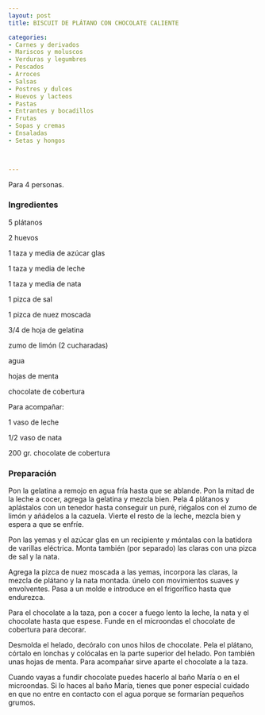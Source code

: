 ```yaml
---
layout: post
title: BISCUIT DE PLÁTANO CON CHOCOLATE CALIENTE

categories:
- Carnes y derivados
- Mariscos y moluscos
- Verduras y legumbres
- Pescados
- Arroces
- Salsas
- Postres y dulces
- Huevos y lacteos
- Pastas
- Entrantes y bocadillos
- Frutas
- Sopas y cremas
- Ensaladas
- Setas y hongos
 


---
```


Para 4 personas.

<h3>Ingredientes</h3>

5 plátanos

2 huevos

1 taza y media de azúcar glas

1 taza y media de leche

1 taza y media de nata

1 pizca de sal

1 pizca de nuez moscada

3/4 de hoja de gelatina

zumo de limón (2 cucharadas)

agua

hojas de menta

chocolate de cobertura

Para acompañar:

1 vaso de leche

1/2 vaso de nata

200 gr. chocolate de cobertura

<h3>Preparación</h3>

Pon la gelatina a remojo en agua fría hasta que se ablande. Pon la mitad de la leche a cocer, agrega la gelatina y mezcla bien. Pela 4 plátanos y aplástalos con un tenedor hasta conseguir un puré, riégalos con el zumo de limón y añádelos a la cazuela. Vierte el resto de la leche, mezcla bien y espera a que se enfríe.

Pon las yemas y el azúcar glas en un recipiente y móntalas con la batidora de varillas eléctrica. Monta también (por separado) las claras con una pizca de sal y la nata.

Agrega la pizca de nuez moscada a las yemas, incorpora las claras, la mezcla de plátano y la nata montada. únelo con movimientos suaves y envolventes. Pasa a un molde e introduce en el frigorífico hasta que endurezca.

Para el chocolate a la taza, pon a cocer a fuego lento la leche, la nata y el chocolate hasta que espese. Funde en el microondas el chocolate de cobertura para decorar.

Desmolda el helado, decóralo con unos hilos de chocolate. Pela el plátano, córtalo en lonchas y colócalas en la parte superior del helado. Pon también unas hojas de menta. Para acompañar sirve aparte el chocolate a la taza.

Cuando vayas a fundir chocolate puedes hacerlo al baño María o en el microondas. Si lo haces al baño María, tienes que poner especial cuidado en que no entre en contacto con el agua porque se formarían pequeños grumos.

